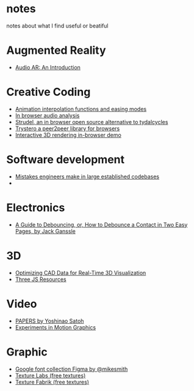 # notes
notes about what I find useful or beatiful

# Augmented Reality

- [Audio AR: An Introduction](https://medium.com/labs-notebook/audio-ar-an-introduction-698661405ff4)

# Creative Coding

- [Animation interpolation functions and easing modes](https://easings.net/)
- [In browser audio analysis](https://meyda.js.org/)
- [Strudel, an in browser open source alternative to tydalcycles](https://strudel.cc/)
- [Trystero a peer2peer library for browsers](https://oxism.com/trystero/)
- [Interactive 3D rendering in-browser demo](https://renderqueue.dev/)

# Software development

- [Mistakes engineers make in large established codebases](https://www.seangoedecke.com/large-established-codebases/)
- 

# Electronics

- [A Guide to Debouncing, or, How to Debounce a Contact in Two Easy Pages, by Jack Ganssle](https://www.ganssle.com/debouncing.htm)

# 3D

- [Optimizing CAD Data for Real-Time 3D Visualization](https://create.unity.com/optimizing-cad-data-for-real-time-3d-visualization-form)
- [Three JS Resources](https://threejsresources.com/)

# Video

- [PAPERS by Yoshinao Satoh](https://www.youtube.com/watch?v=56EG957YinM)
- [Experiments in Motion Graphics](https://www.youtube.com/watch?v=FdRE8q5TBJ0)

# Graphic

- [Google font collection Figma by @mikesmith](https://www.figma.com/design/lWrI14bRsS1axkjXRNG442/Usable-Google-Fonts?node-id=0-1&t=YpBkTx0RBFUfhQUG-1)
- [Texture Labs (free textures)](https://texturelabs.org/)
- [Texture Fabrik (free textures)](https://texturefabrik.com/)
